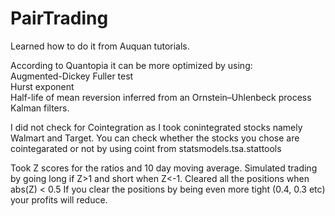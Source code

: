 # PairTrading

Learned how to do it from Auquan tutorials. 


According to Quantopia it can be more optimized by using: <br />
Augmented-Dickey Fuller test <br /> Hurst exponent <br /> Half-life of mean reversion inferred from an Ornstein–Uhlenbeck process <br /> Kalman filters.

I did not check for Cointegration as I took conintegrated stocks namely Walmart and Target. You can check whether the stocks you chose are cointegarated or not by using coint from statsmodels.tsa.stattools

Took Z scores for the ratios and 10 day moving average.
Simulated trading by going long if Z>1 and short when Z<-1. Cleared all the positions when abs(Z) < 0.5
If you clear the positions by being even more tight (0.4, 0.3 etc) your profits will reduce.
